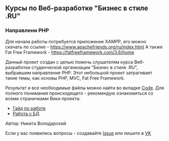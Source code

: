 ## Курсы по Веб-разработке "Бизнес в стиле .RU"
### Направлени PHP



Для начала работы потребуется приложение XAMPP, его можно скачать по ссылке - https://www.apachefriends.org/ru/index.html 
А также Fat Free Framework - https://fatfreeframework.com/3.6/home

Данный проект создан с целью помочь слушателям курса Веб-разработки студенческой организации "Бизнес в стиле .RU", выбравшим направление PHP. Этот небольшой проект затрагивает такие темы, как основы PHP, MVC, Fat Free Framework. 

Результат и все необходимые файлы можно найти во вкладке [Code](https://github.com/NickWatsonMan/phpschool). Для полного понимания происходящего - рекомендую ознакомиться со всеми страничками Вики проекта:

* [Гайд по работе](https://github.com/NickWatsonMan/phpschool/wiki/%D0%93%D0%B0%D0%B9%D0%B4-%D0%BF%D0%BE-%D1%80%D0%B0%D0%B1%D0%BE%D1%82%D0%B5)
* [Работа с БД](https://github.com/NickWatsonMan/phpschool/wiki/%D0%A0%D0%B0%D0%B1%D0%BE%D1%82%D0%B0-%D1%81-%D0%91%D0%94)

Автор: Никита Володарский

Если у вас появились вопросы - создавайте [Issue](https://github.com/NickWatsonMan/phpschool/issues) или пишите в [VK](https://vk.com/watsonback)

